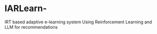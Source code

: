 # IARLearn-
IRT based adaptive e-learning system Using Reinforcement Learning and LLM for recommendations
